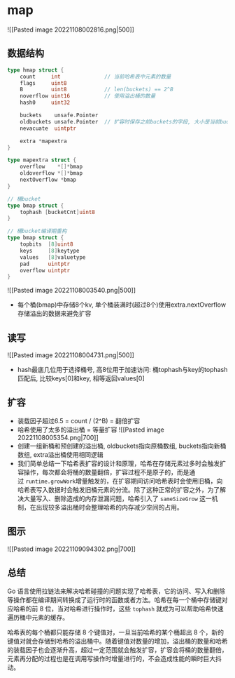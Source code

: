 # map

![[Pasted image 20221108002816.png|500]]

## 数据结构

```go
type hmap struct {
	count     int              // 当前哈希表中元素的数量
	flags     uint8            
	B         uint8            // len(buckets) == 2^B
	noverflow uint16           // 使用溢出桶的数量
	hash0     uint32

	buckets    unsafe.Pointer
	oldbuckets unsafe.Pointer  // 扩容时保存之前buckets的字段, 大小是当前buckets的一半
	nevacuate  uintptr

	extra *mapextra
}

type mapextra struct {
	overflow    *[]*bmap
	oldoverflow *[]*bmap
	nextOverflow *bmap
}

// 桶bucket
type bmap struct {
	tophash [bucketCnt]uint8
}

// 桶bucket编译期重构
type bmap struct {
    topbits  [8]uint8
    keys     [8]keytype
    values   [8]valuetype
    pad      uintptr
    overflow uintptr
}
```

![[Pasted image 20221108003540.png|500]]
- 每个桶(bmap)中存储8个kv, 单个桶装满时(超过8个)使用extra.nextOverflow存储溢出的数据来避免扩容

## 读写

![[Pasted image 20221108004731.png|500]]
- hash最底几位用于选择桶号, 高8位用于加速访问: 桶tophash与key的tophash匹配后, 比较keys[0]和key, 相等返回values[0]

## 扩容

- 装载因子超过6.5 = count / (2^B) = 翻倍扩容
- 哈希使用了太多的溢出桶 = 等量扩容
![[Pasted image 20221108005354.png|700]]
- 创建一组新桶和预创建的溢出桶, oldbuckets指向原桶数组, buckets指向新桶数组, extra溢出桶使用相同逻辑
- 我们简单总结一下哈希表扩容的设计和原理，哈希在存储元素过多时会触发扩容操作，每次都会将桶的数量翻倍，扩容过程不是原子的，而是通过 `runtime.growWork`增量触发的，在扩容期间访问哈希表时会使用旧桶，向哈希表写入数据时会触发旧桶元素的分流。除了这种正常的扩容之外，为了解决大量写入、删除造成的内存泄漏问题，哈希引入了 `sameSizeGrow` 这一机制，在出现较多溢出桶时会整理哈希的内存减少空间的占用。

## 图示

![[Pasted image 20221109094302.png|700]]

## 总结

Go 语言使用拉链法来解决哈希碰撞的问题实现了哈希表，它的访问、写入和删除等操作都在编译期间转换成了运行时的函数或者方法。哈希在每一个桶中存储键对应哈希的前 8 位，当对哈希进行操作时，这些 `tophash` 就成为可以帮助哈希快速遍历桶中元素的缓存。

哈希表的每个桶都只能存储 8 个键值对，一旦当前哈希的某个桶超出 8 个，新的键值对就会存储到哈希的溢出桶中。随着键值对数量的增加，溢出桶的数量和哈希的装载因子也会逐渐升高，超过一定范围就会触发扩容，扩容会将桶的数量翻倍，元素再分配的过程也是在调用写操作时增量进行的，不会造成性能的瞬时巨大抖动。